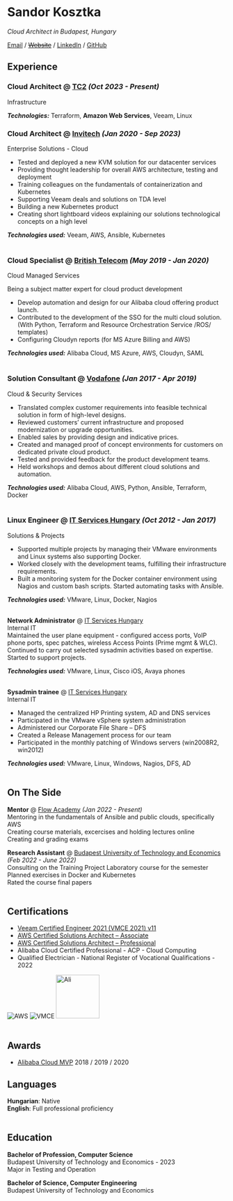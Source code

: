 # Sandor Kosztka

_Cloud Architect in Budapest, Hungary_ <br>

[Email](mailto:sandor.kosztka@gmail.com) / [~~Website~~](https://ksztk.hu/) / [LinkedIn](https://www.linkedin.com/in/kosztkas/) / [GitHub](http://git.io/sztk)

## Experience

### **Cloud Architect** @ [TC2](https://tc2.hu/) _(Oct 2023 - Present)_ <br>
Infrastructure

**_Technologies:_** Terraform, **Amazon Web Services**, Veeam, Linux

### **Cloud Architect** @ [Invitech](https://invitech.hu/) _(Jan 2020 - Sep 2023)_ <br>
Enterprise Solutions - Cloud
  - Tested and deployed a new KVM solution for our datacenter services
  - Providing thought leadership for overall AWS architecture, testing and deployment
  - Training colleagues on the fundamentals of containerization and Kubernetes
  - Supporting Veeam deals and solutions on TDA level
  - Building a new Kubernetes product
  - Creating short lightboard videos explaining our solutions technological concepts on a high level<br>
  
**_Technologies used:_** Veeam, AWS, Ansible, Kubernetes
<br><br>

### **Cloud Specialist** @ [British Telecom](https://bt.com/) _(May 2019 - Jan 2020)_ <br>
Cloud Managed Services

Being a subject matter expert for cloud product development
 - Develop automation and design for our Alibaba cloud offering product launch. 
 - Contributed to the development of the SSO for the multi cloud solution. <br>
  (With Python, Terraform and Resource Orchestration Service /ROS/ templates)
 - Configuring Cloudyn reports (for MS Azure Billing and AWS) <br>
 
 **_Technologies used:_** Alibaba Cloud, MS Azure, AWS, Cloudyn, SAML
<br><br>

### **Solution Consultant** @ [Vodafone](https://www.vodafone.com/) _(Jan 2017 - Apr 2019)_ <br>
Cloud & Security Services
- Translated complex customer requirements into feasible technical solution in form of high-level designs. 
- Reviewed customers’ current infrastructure and proposed modernization or upgrade opportunities. 
- Enabled sales by providing design and indicative prices.
- Created and managed proof of concept environments for customers on dedicated private cloud product. 
- Tested and provided feedback for the product development teams.
- Held workshops and demos about different cloud solutions and automation.

**_Technologies used:_** Alibaba Cloud, AWS, Python, Ansible, Terraform, Docker
<br><br>

### **Linux Engineer** @ [IT Services Hungary](https://www.deutschetelekomitsolutions.hu/) _(Oct 2012 - Jan 2017)_ <br>
Solutions & Projects
 - Supported multiple projects by managing their VMware environments and Linux systems also supporting Docker. 
 - Worked closely with the development teams, fulfilling their infrastructure requirements. 
 - Built a monitoring system for the Docker container environment using Nagios and custom bash scripts. Started automating tasks with Ansible.

**_Technologies used:_** VMware, Linux, Docker, Nagios
<br><br>

**Network Administrator** @ [IT Services Hungary](https://www.deutschetelekomitsolutions.hu/) <br>
Internal IT <br>
Maintained the user plane equipment - configured access ports, VoIP phone ports, spec patches, wireless Access Points (Prime mgmt & WLC). <br>
Continued to carry out selected sysadmin activities based on expertise. Started to support projects.

**_Technologies used:_** VMware, Linux, Cisco iOS, Avaya phones
<br><br>

**Sysadmin trainee** @ [IT Services Hungary](https://www.deutschetelekomitsolutions.hu/) <br>
Internal IT
 - Managed the centralized HP Printing system, AD and DNS services
 - Participated in the VMware vSphere system administration
 - Administered our Corporate File Share – DFS
 - Created a Release Management process for our team
 - Participated in the monthly patching of Windows servers (win2008R2, win2012)

**_Technologies used:_** VMware, Linux, Windows, Nagios, DFS, AD
<br><br>

## On The Side

**Mentor** @ [Flow Academy](https://www.flowacademy.hu//) _(Jan 2022 - Present)_ <br>
Mentoring in the fundamentals of Ansible and public clouds, specifically AWS <br>
Creating course materials, excercises and holding lectures online <br>
Creating and grading exams
<br>

**Research Assistant** @ [Budapest University of Technology and Economics](https://www.bme.hu//) _(Feb 2022 - June 2022)_ <br>
 Consulting on the Training Project Laboratory course for the semester <br>
 Planned exercises in Docker and Kubernetes <br>
 Rated the course final papers
<br><br>
        
## Certifications
 - [Veeam Certified Engineer 2021 (VMCE 2021) v11](https://www.credly.com/badges/51e69292-ce4e-4c5b-80d2-8d7ed7ca3600)
 - [AWS Certified Solutions Architect – Associate](https://www.credly.com/badges/831b71a6-20f1-4eeb-805b-a44df4bc566d)
 - [AWS Certified Solutions Architect – Professional](https://www.credly.com/badges/9f5efe5b-193c-41e9-8b43-b6f94724b275)
 - Alibaba Cloud Certified Professional - ACP - Cloud Computing
 - Qualified Electrician - National Register of Vocational Qualifications - 2022

![AWS](https://images.credly.com/size/100x100/images/2d84e428-9078-49b6-a804-13c15383d0de/image.png)
![VMCE](https://images.credly.com/size/100x100/images/e090fc81-a593-42c9-b4ad-4703d7c46763/VMCE_certification_badge_2021.png)
<img src="https://i.imgur.com/j1ZBAEP.png" alt="Ali" width="100"/>
<br><br>

## Awards
 - [Alibaba Cloud MVP](https://mvp.alibabacloud.com/mvp/detail/163) 2018 / 2019 / 2020

## Languages
**Hungarian**: Native <br>
**English**: Full professional proficiency
<br><br>

## Education
**Bachelor of Profession, Computer Science** <br>
Budapest University of Technology and Economics - 2023 <br>
Major in Testing and Operation

**Bachelor of Science, Computer Engineering** <br>
Budapest University of Technology and Economics <br>

<br><br>



